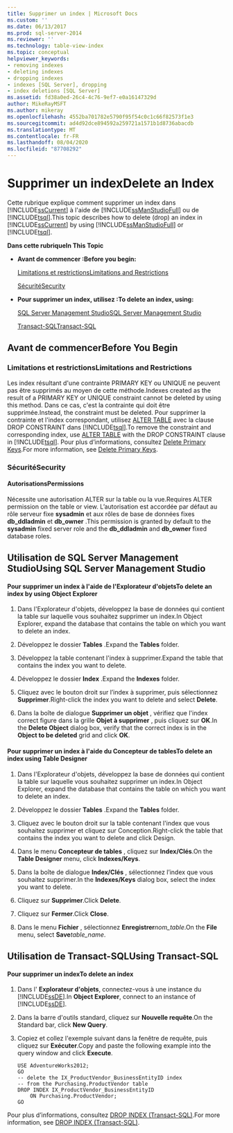 ```yaml
---
title: Supprimer un index | Microsoft Docs
ms.custom: ''
ms.date: 06/13/2017
ms.prod: sql-server-2014
ms.reviewer: ''
ms.technology: table-view-index
ms.topic: conceptual
helpviewer_keywords:
- removing indexes
- deleting indexes
- dropping indexes
- indexes [SQL Server], dropping
- index deletions [SQL Server]
ms.assetid: fd38a0ed-26c4-4c76-9ef7-e0a16147329d
author: MikeRayMSFT
ms.author: mikeray
ms.openlocfilehash: 4552ba701782e5790f95f54c0c1c66f82573f1e3
ms.sourcegitcommit: ad4d92dce894592a259721a1571b1d8736abacdb
ms.translationtype: MT
ms.contentlocale: fr-FR
ms.lasthandoff: 08/04/2020
ms.locfileid: "87708292"
---
```

# <a name="delete-an-index"></a><span data-ttu-id="2687d-102">Supprimer un index</span><span class="sxs-lookup"><span data-stu-id="2687d-102">Delete an Index</span></span>
  <span data-ttu-id="2687d-103">Cette rubrique explique comment supprimer un index dans [!INCLUDE[ssCurrent](../../includes/sscurrent-md.md)] à l'aide de [!INCLUDE[ssManStudioFull](../../includes/ssmanstudiofull-md.md)] ou de [!INCLUDE[tsql](../../includes/tsql-md.md)].</span><span class="sxs-lookup"><span data-stu-id="2687d-103">This topic describes how to delete (drop) an index in [!INCLUDE[ssCurrent](../../includes/sscurrent-md.md)] by using [!INCLUDE[ssManStudioFull](../../includes/ssmanstudiofull-md.md)] or [!INCLUDE[tsql](../../includes/tsql-md.md)].</span></span>  
  
 <span data-ttu-id="2687d-104">**Dans cette rubrique**</span><span class="sxs-lookup"><span data-stu-id="2687d-104">**In This Topic**</span></span>  
  
-   <span data-ttu-id="2687d-105">**Avant de commencer :**</span><span class="sxs-lookup"><span data-stu-id="2687d-105">**Before you begin:**</span></span>  
  
     [<span data-ttu-id="2687d-106">Limitations et restrictions</span><span class="sxs-lookup"><span data-stu-id="2687d-106">Limitations and Restrictions</span></span>](#Restrictions)  
  
     [<span data-ttu-id="2687d-107">Sécurité</span><span class="sxs-lookup"><span data-stu-id="2687d-107">Security</span></span>](#Security)  
  
-   <span data-ttu-id="2687d-108">**Pour supprimer un index, utilisez :**</span><span class="sxs-lookup"><span data-stu-id="2687d-108">**To delete an index, using:**</span></span>  
  
     [<span data-ttu-id="2687d-109">SQL Server Management Studio</span><span class="sxs-lookup"><span data-stu-id="2687d-109">SQL Server Management Studio</span></span>](#SSMSProcedure)  
  
     [<span data-ttu-id="2687d-110">Transact-SQL</span><span class="sxs-lookup"><span data-stu-id="2687d-110">Transact-SQL</span></span>](#TsqlProcedure)  
  
##  <a name="before-you-begin"></a><a name="BeforeYouBegin"></a> <span data-ttu-id="2687d-111">Avant de commencer</span><span class="sxs-lookup"><span data-stu-id="2687d-111">Before You Begin</span></span>  
  
###  <a name="limitations-and-restrictions"></a><a name="Restrictions"></a> <span data-ttu-id="2687d-112">Limitations et restrictions</span><span class="sxs-lookup"><span data-stu-id="2687d-112">Limitations and Restrictions</span></span>  
 <span data-ttu-id="2687d-113">Les index résultant d'une contrainte PRIMARY KEY ou UNIQUE ne peuvent pas être supprimés au moyen de cette méthode.</span><span class="sxs-lookup"><span data-stu-id="2687d-113">Indexes created as the result of a PRIMARY KEY or UNIQUE constraint cannot be deleted by using this method.</span></span> <span data-ttu-id="2687d-114">Dans ce cas, c'est la contrainte qui doit être supprimée.</span><span class="sxs-lookup"><span data-stu-id="2687d-114">Instead, the constraint must be deleted.</span></span> <span data-ttu-id="2687d-115">Pour supprimer la contrainte et l'index correspondant, utilisez [ALTER TABLE](/sql/t-sql/statements/alter-table-transact-sql) avec la clause DROP CONSTRAINT dans [!INCLUDE[tsql](../../includes/tsql-md.md)].</span><span class="sxs-lookup"><span data-stu-id="2687d-115">To remove the constraint and corresponding index, use [ALTER TABLE](/sql/t-sql/statements/alter-table-transact-sql) with the DROP CONSTRAINT clause in [!INCLUDE[tsql](../../includes/tsql-md.md)].</span></span> <span data-ttu-id="2687d-116">Pour plus d’informations, consultez [Delete Primary Keys](../tables/delete-primary-keys.md).</span><span class="sxs-lookup"><span data-stu-id="2687d-116">For more information, see [Delete Primary Keys](../tables/delete-primary-keys.md).</span></span>  
  
###  <a name="security"></a><a name="Security"></a> <span data-ttu-id="2687d-117">Sécurité</span><span class="sxs-lookup"><span data-stu-id="2687d-117">Security</span></span>  
  
####  <a name="permissions"></a><a name="Permissions"></a> <span data-ttu-id="2687d-118">Autorisations</span><span class="sxs-lookup"><span data-stu-id="2687d-118">Permissions</span></span>  
 <span data-ttu-id="2687d-119">Nécessite une autorisation ALTER sur la table ou la vue.</span><span class="sxs-lookup"><span data-stu-id="2687d-119">Requires ALTER permission on the table or view.</span></span> <span data-ttu-id="2687d-120">L’autorisation est accordée par défaut au rôle serveur fixe **sysadmin** et aux rôles de base de données fixes **db_ddladmin** et **db_owner** .</span><span class="sxs-lookup"><span data-stu-id="2687d-120">This permission is granted by default to the **sysadmin** fixed server role and the **db_ddladmin** and **db_owner** fixed database roles.</span></span>  
  
##  <a name="using-sql-server-management-studio"></a><a name="SSMSProcedure"></a> <span data-ttu-id="2687d-121">Utilisation de SQL Server Management Studio</span><span class="sxs-lookup"><span data-stu-id="2687d-121">Using SQL Server Management Studio</span></span>  
  
#### <a name="to-delete-an-index-by-using-object-explorer"></a><span data-ttu-id="2687d-122">Pour supprimer un index à l'aide de l'Explorateur d'objets</span><span class="sxs-lookup"><span data-stu-id="2687d-122">To delete an index by using Object Explorer</span></span>  
  
1.  <span data-ttu-id="2687d-123">Dans l'Explorateur d'objets, développez la base de données qui contient la table sur laquelle vous souhaitez supprimer un index.</span><span class="sxs-lookup"><span data-stu-id="2687d-123">In Object Explorer, expand the database that contains the table on which you want to delete an index.</span></span>  
  
2.  <span data-ttu-id="2687d-124">Développez le dossier **Tables** .</span><span class="sxs-lookup"><span data-stu-id="2687d-124">Expand the **Tables** folder.</span></span>  
  
3.  <span data-ttu-id="2687d-125">Développez la table contenant l'index à supprimer.</span><span class="sxs-lookup"><span data-stu-id="2687d-125">Expand the table that contains the index you want to delete.</span></span>  
  
4.  <span data-ttu-id="2687d-126">Développez le dossier **Index** .</span><span class="sxs-lookup"><span data-stu-id="2687d-126">Expand the **Indexes** folder.</span></span>  
  
5.  <span data-ttu-id="2687d-127">Cliquez avec le bouton droit sur l’index à supprimer, puis sélectionnez **Supprimer**.</span><span class="sxs-lookup"><span data-stu-id="2687d-127">Right-click the index you want to delete and select **Delete**.</span></span>  
  
6.  <span data-ttu-id="2687d-128">Dans la boîte de dialogue **Supprimer un objet** , vérifiez que l'index correct figure dans la grille **Objet à supprimer** , puis cliquez sur **OK**.</span><span class="sxs-lookup"><span data-stu-id="2687d-128">In the **Delete Object** dialog box, verify that the correct index is in the **Object to be deleted** grid and click **OK**.</span></span>  
  
#### <a name="to-delete-an-index-using-table-designer"></a><span data-ttu-id="2687d-129">Pour supprimer un index à l'aide du Concepteur de tables</span><span class="sxs-lookup"><span data-stu-id="2687d-129">To delete an index using Table Designer</span></span>  
  
1.  <span data-ttu-id="2687d-130">Dans l'Explorateur d'objets, développez la base de données qui contient la table sur laquelle vous souhaitez supprimer un index.</span><span class="sxs-lookup"><span data-stu-id="2687d-130">In Object Explorer, expand the database that contains the table on which you want to delete an index.</span></span>  
  
2.  <span data-ttu-id="2687d-131">Développez le dossier **Tables** .</span><span class="sxs-lookup"><span data-stu-id="2687d-131">Expand the **Tables** folder.</span></span>  
  
3.  <span data-ttu-id="2687d-132">Cliquez avec le bouton droit sur la table contenant l'index que vous souhaitez supprimer et cliquez sur Conception.</span><span class="sxs-lookup"><span data-stu-id="2687d-132">Right-click the table that contains the index you want to delete and click Design.</span></span>  
  
4.  <span data-ttu-id="2687d-133">Dans le menu **Concepteur de tables** , cliquez sur **Index/Clés**.</span><span class="sxs-lookup"><span data-stu-id="2687d-133">On the **Table Designer** menu, click **Indexes/Keys**.</span></span>  
  
5.  <span data-ttu-id="2687d-134">Dans la boîte de dialogue **Index/Clés** , sélectionnez l’index que vous souhaitez supprimer.</span><span class="sxs-lookup"><span data-stu-id="2687d-134">In the **Indexes/Keys** dialog box, select the index you want to delete.</span></span>  
  
6.  <span data-ttu-id="2687d-135">Cliquez sur **Supprimer**.</span><span class="sxs-lookup"><span data-stu-id="2687d-135">Click **Delete**.</span></span>  
  
7.  <span data-ttu-id="2687d-136">Cliquez sur **Fermer**.</span><span class="sxs-lookup"><span data-stu-id="2687d-136">Click **Close**.</span></span>  
  
8.  <span data-ttu-id="2687d-137">Dans le menu **Fichier** , sélectionnez **Enregistrer**_nom_table_.</span><span class="sxs-lookup"><span data-stu-id="2687d-137">On the **File** menu, select **Save**_table_name_.</span></span>  
  
##  <a name="using-transact-sql"></a><a name="TsqlProcedure"></a> <span data-ttu-id="2687d-138">Utilisation de Transact-SQL</span><span class="sxs-lookup"><span data-stu-id="2687d-138">Using Transact-SQL</span></span>  
  
#### <a name="to-delete-an-index"></a><span data-ttu-id="2687d-139">Pour supprimer un index</span><span class="sxs-lookup"><span data-stu-id="2687d-139">To delete an index</span></span>  
  
1.  <span data-ttu-id="2687d-140">Dans l' **Explorateur d'objets**, connectez-vous à une instance du [!INCLUDE[ssDE](../../includes/ssde-md.md)].</span><span class="sxs-lookup"><span data-stu-id="2687d-140">In **Object Explorer**, connect to an instance of [!INCLUDE[ssDE](../../includes/ssde-md.md)].</span></span>  
  
2.  <span data-ttu-id="2687d-141">Dans la barre d'outils standard, cliquez sur **Nouvelle requête**.</span><span class="sxs-lookup"><span data-stu-id="2687d-141">On the Standard bar, click **New Query**.</span></span>  
  
3.  <span data-ttu-id="2687d-142">Copiez et collez l'exemple suivant dans la fenêtre de requête, puis cliquez sur **Exécuter**.</span><span class="sxs-lookup"><span data-stu-id="2687d-142">Copy and paste the following example into the query window and click **Execute**.</span></span>  
  
    ```  
    USE AdventureWorks2012;  
    GO  
    -- delete the IX_ProductVendor_BusinessEntityID index  
    -- from the Purchasing.ProductVendor table  
    DROP INDEX IX_ProductVendor_BusinessEntityID   
        ON Purchasing.ProductVendor;  
    GO  
    ```  
  
 <span data-ttu-id="2687d-143">Pour plus d’informations, consultez [DROP INDEX &#40;Transact-SQL&#41;](/sql/t-sql/statements/drop-index-transact-sql).</span><span class="sxs-lookup"><span data-stu-id="2687d-143">For more information, see [DROP INDEX &#40;Transact-SQL&#41;](/sql/t-sql/statements/drop-index-transact-sql).</span></span>  
  
  
